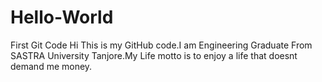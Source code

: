 # Hello-World
First Git Code
Hi This is my GitHub code.I am Engineering Graduate From SASTRA University Tanjore.My Life motto is to enjoy a life that doesnt demand me money.
